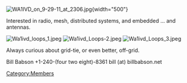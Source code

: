 ![](WA1IVD_on_9-29-11_at_2306.jpg "WA1IVD_on_9-29-11_at_2306.jpg"){width="500"}

Interested in radio, mesh, distributed systems, and embedded ... and
antennas.

![](Wa1ivd_loops_1.jpeg "Wa1ivd_loops_1.jpeg")
![](Wa1ivd_Loops-2.jpeg "Wa1ivd_Loops-2.jpeg")
![](Wa1ivd_Loops_3.jpeg "Wa1ivd_Loops_3.jpeg")

Always curious about grid-tie, or even better, off-grid.

Bill Babson +1-240-(four two eight)-8361 bill (at) billbabson.net

[Category:Members](Category:Members)
